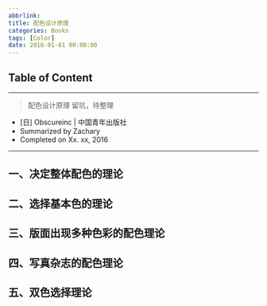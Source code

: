 ```yaml
---
abbrlink:
title: 配色设计原理
categories: Books
tags: [Color]
date: 2016-01-01 00:00:00
---
```


## Table of Content
<!-- toc -->

---

> 配色设计原理
> 留坑，待整理

- [日] Obscureinc | 中国青年出版社
- Summarized by Zachary
- Completed on Xx. xx, 2016

---

## 一、决定整体配色的理论

## 二、选择基本色的理论

## 三、版面出现多种色彩的配色理论

## 四、写真杂志的配色理论

## 五、双色选择理论

